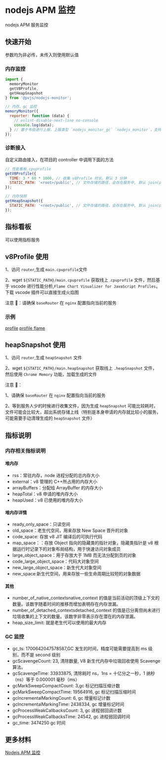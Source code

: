 # nodejs APM 监控

nodejs APM 服务监控

## 快速开始

参数均为非必传，未传入则使用默认值

### 内存监控

```js
import {
  memoryMonitor
  getV8Profile,
  getHeapSnapshot
} from '@pvjs/nodejs-monitor';

// 内存、gc 监控
memoryMonitor({
  reporter: function (data) {
    // eslint-disable-next-line no-console
    console.log(data);
  } // 基于韦伯进行上报，上报类型 `nodejs_monitor_gc` `nodejs_monitor`，支持自定义 reporter
});

```

### 诊断接入

自定义路由接入，在项目的 controller 中调用下面的方法

```js
// 性能看板.cpuprofile
getV8Profile({
  TIME: 3 * 60 * 1000, // 收集 v8Profile 时长。默认 3 分钟
  STATIC_PATH: '<root>/public', // 文件存储的路径，会存在服务中, 默认 join(process.cwd(), '../public')
});

// 内存快照
getHeapSnapshot({
  STATIC_PATH: '<root>/public', // 文件存储的路径，会存在服务中, 默认 join(process.cwd(), '../public')
});
```

## 指标看板

可以使用指标服务

## v8Profile 使用

1、访问 `router`,生成 `main.cpuprofile`文件

2、wget `${STATIC_PATH}/main.cpuprofile` 获取线上 .`cpuprofile` 文件，然后基于 vscode 进行性能分析,`Flame Chart Visualizer for JavaScript Profiles`，下载 vscode 插件可以直接生成火焰图

注意 📢：请确保 `baseRouter` 在 `nginx` 配置指向当前的服务

### 示例

[profile](./public/profile.png) [profile flame](./public/profile-flame.png)

## heapSnapshot 使用

1、访问 `router`,生成 `heapSnapshot` 文件

2、wget `${STATIC_PATH}/main.heapSnapshot` 获取线上 `.heapSnapshot` 文件，然后使用 `Chrome Memory` 功能，加载生成的文件

注意 📢：

1、请确保 `baseRouter` 在 `nginx` 配置指向当前的服务

2、等到服务人少的时候进行收集文件，因为生成 `heapSnapshot` 可能比较耗时，文件可能会比较大，超出系统存储上线（特别是本身申请的内存就比较小的服务，可能需要手动清理生成的 `heapSnapshot` 文件）

## 指标说明

### 内存相关指标说明

#### 堆内存

- rss：常驻内存，node 进程分配的总内存大小
- external：v8 管理的 C++所占用的内存大小
- arrayBuffers：分配给 ArrayBuffer 的内存大小
- heapTotal：v8 申请的堆内存大小
- heapUsed：v8 已使用的堆内存大小

#### 堆内存详情

- ready_only_space：只读空间
- old_space：老生代空间，用来存放 New Space 晋升的对象
- code_space: 存放 v8 JIT 编译后的可执行代码
- map_space：：存放 Object 指向的隐藏类的指针对象，隐藏类指针是 v8 根据运行时记录下的对象布局结构，用于快速访问对象成员
- large_object_space：用于存放大于 1MB 而无法分配到页的对象
- code_large_object_space：代码大对象空间
- new_large_object_space：新生代大对象空间
- new_space:新生代空间，用来存放一些生命周期比较短的对象数据

#### 其他

- number_of_native_contextsnative_context 的值是当前活动的顶级上下文的数量。该数字随着时间的推移而增加表明存在内存泄漏。
- number_of_detached_contextsdetached_context 的值是已分离但尚未进行垃圾收集的上下文的数量。该数字非零表示存在潜在的内存泄漏。
- heap_size_limit: 就是老生代可以使用的最大内存

### GC 监控

- gc_ts: 1700642047578587,GC 发生的时间，精度可能需要提高到 ms 级别，而不是 second 级别
- gcScavengeCount: 23, 清除数量, V8 新生代内存中垃圾回收使用 Scavenge 算法。
- gcScavengeTime: 33933875, 清除耗时 ns，1ns = 十亿分之一秒，1 纳秒（ns）等于 0.000001 毫秒（ms）
- gcMarkSweepCompactCount: 3,gc 标记扫描压缩计数
- gcMarkSweepCompactTime: 19564916, gc 标记扫描压缩时间
- gcIncrementalMarkingCount: 6, gc 增量标记计数
- gcIncrementalMarkingTime: 2438334, gc 增量标记时间
- gcProcessWeakCallbacksCount: 3, gc 进程弱回调计数
- gcProcessWeakCallbacksTime: 24542, gc 进程弱回调时间
- gc_time: 3474250 gc 时间

## 更多材料

[Nodejs APM 监控](https://zhuanlan.zhihu.com/p/670656224)
